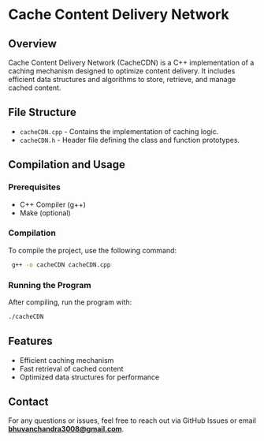 # Cache Content Delivery Network

## Overview
Cache Content Delivery Network (CacheCDN) is a C++ implementation of a caching mechanism designed to optimize content delivery. It includes efficient data structures and algorithms to store, retrieve, and manage cached content.

## File Structure
- `cacheCDN.cpp` - Contains the implementation of caching logic.
- `cacheCDN.h` - Header file defining the class and function prototypes.

## Compilation and Usage

### Prerequisites
- C++ Compiler (g++)
- Make (optional)

### Compilation
To compile the project, use the following command:
```sh
 g++ -o cacheCDN cacheCDN.cpp
```

### Running the Program
After compiling, run the program with:
```sh
./cacheCDN
```

## Features
- Efficient caching mechanism
- Fast retrieval of cached content
- Optimized data structures for performance

## Contact

For any questions or issues, feel free to reach out via GitHub Issues or email **[bhuvanchandra3008@gmail.com](mailto:bhuvanchandra3008@gmail.com)**.
